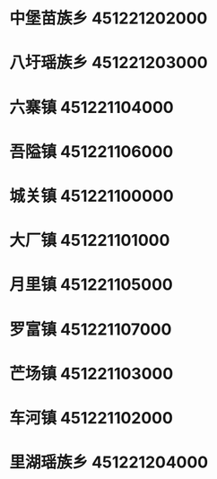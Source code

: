 # 中堡苗族乡 451221202000
# 八圩瑶族乡 451221203000
# 六寨镇 451221104000
# 吾隘镇 451221106000
# 城关镇 451221100000
# 大厂镇 451221101000
# 月里镇 451221105000
# 罗富镇 451221107000
# 芒场镇 451221103000
# 车河镇 451221102000
# 里湖瑶族乡 451221204000
